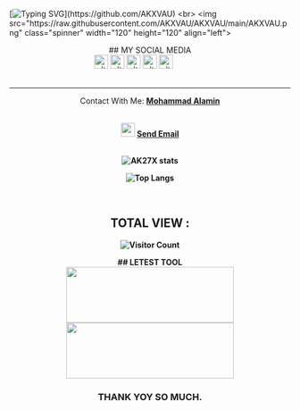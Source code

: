 <style>
.spinner{
  animation-name:spinner;
  animation-timing-function:linear;
  animation-iteration-count:infinite;
  animation-duration:7s;
  transform-style:preserve-3d}@keyframes spinner{from{transform:rotateY(0)}to{transform:rotateY(-360deg)}}.face{position:absolute;
  width:100%;height:100%;backface-visibility:hidden}xxx {
  display: block;
}
</style>

[![Typing SVG](https://readme-typing-svg.herokuapp.com?color=%23F70000&size=15&lines=Assalamualaikum+guys%2C+I+am+Mohammad+Alamin.;I+am+just+trying+to+learn+programming.)](https://github.com/AKXVAU)
<br>
<img src="https://raw.githubusercontent.com/AKXVAU/AKXVAU/main/AKXVAU.png" class="spinner" width="120" height="120" align="left">
<center>
   ## MY SOCIAL MEDIA<br>
   <a href="https://www.facebook.com/AK27X69" target="_blank"><img src="https://raw.githubusercontent.com/AKXVAU/AKXVAU/main/fb.png" alt="alt text" width="25" height="25"></a>
   <a href="http://akxvau.ml" target="_blank"><img src="https://raw.githubusercontent.com/AKXVAU/AKXVAU/main/site.png" alt="alt text" width="25" height="25"></a>
   <a href="https://t.me/AKXVAU"><img src="https://raw.githubusercontent.com/AKXVAU/AKXVAU/main/tg.png" alt="alt text" width="25" height="25"></a>
</a><a href="https://Instagram.com/AKXVAU" target="_blank"><img src="https://raw.githubusercontent.com/AKXVAU/AKXVAU/main/insta.png" alt="alt text" width="25" height="25"></a>
 <a href="https://twitter.com/AKXVAU" target="_blank"><img src="https://raw.githubusercontent.com/AKXVAU/AKXVAU/main/twit.png" alt="alt text" width="25" height="25"></a>
&nbsp;&nbsp;     &nbsp;&nbsp;    &nbsp;&nbsp;   &nbsp;&nbsp;   &nbsp;&nbsp;
 <br><br><hr>
Contact With Me: <a href="https://FACEBOOK.com/AKXVAU"><b>Mohammad Alamin</a><br><br>
<p align="center">
<img src="https://raw.githubusercontent.com/AKXVAU/AKXVAU/main/mail.png" width="25" height="25">  <a href = "mailto: admin@ak27x.ml">Send Email</a><br><br>
</p>

![AK27X stats](https://github-readme-stats.vercel.app/api?username=AKXVAU&show_icons=true&theme=white)
<br>

![Top Langs](https://github-readme-stats.vercel.app/api/top-langs/?username=AKXVAU&layout=compact)

<br>

## TOTAL VIEW :

![Visitor Count](https://profile-counter.glitch.me/AKXVAU/count.svg)

<p align="center">## LETEST TOOL<br><a href="https://github.com/AKXVAU/AKX_MAIL"><img src="https://github-readme-stats.vercel.app/api/pin/?username=AKXVAU&repo=AKX_MAIL&theme=dark" height="100" width="300"></a>
<br>
<a href="https://github.com/AKXVAU/AKX_SMS"><img src="https://github-readme-stats.vercel.app/api/pin/?username=AKXVAU&repo=AKX_SMS&theme=dark" height="100" width="300"></a>

<br>
<div align="center">
  <h3>THANK YOY SO MUCH.</h3>
</div>
